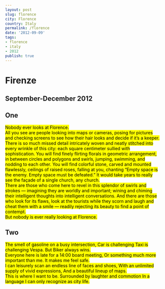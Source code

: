 ```yaml
---
layout: post
slug: florence
city: Florence
country: Italy
permalink: /florence
date: '2012-09-09'
tags:
- florence
- italy
- 2012
publish: true
---
```

<h1 class="title">Firenze</h1>
<h2 class="subtitle">September-December 2012</h2>

<section class="poem-one">
<h2>One</h2>
<p><mark>
Nobody ever looks at Florence.
<br>
All you see are people looking into maps or cameras, posing for pictures and checking screens to see how their hair looks and decide if it’s a keeper.
<br>
There is so much missed detail intricately woven and neatly stitched into every wrinkle of this city: each square centimeter sullied with sophistication. You will find finely flirting florals in geometric arrangement, in between circles and polygons and swirls, jumping, swimming, and nodding to each other. You will find colorful stone, carved and mounted flawlessly, ceilings of raised roses, falling at you, chanting “Empty space is the enemy. Empty space must be defeated.” It would take years to really see the façade of a single church, any church.
<br>
There are those who come here to revel in this splendor of swirls and strokes — imagining they are worldly and important; wining and chiming their intelligent thoughts into intelligent conversations. And there are those who look for its flaws, look at the tourists while they scorn and laugh and cheat them with a smile — readily rejecting its beauty to find a point of contempt.
<br>
But nobody is ever really looking at Florence.</mark>
</p>
</section>

<!-- <section class="image-gallery">
  <img class="from-duomo" src="../../img/florence/fromduomo.jpg" alt="top of the duomo">
  <img class="ponte-vecchio" src="../../img/florence/pontevecchio.jpg" alt="ponte vecchio">
  <img class="top-of-city" src="../../img/florence/topofcity.jpg" alt="top of the city">
</section> -->

<section class="poem-two">
<h2>Two</h2>
<p><mark>
The smell of gasoline on a busy intersection,
Car is challenging Taxi is challenging Vespa.
But Biker always wins.
<br>
Everyone here is late for a 14:00 board meeting,
Or something much more important than me.
It makes me feel safe.
<br>
I can leisurely scan an endless line of faces and shoes,
With an unlimited supply of vivid expressions,
And a beautiful lineup of maps.
<br>
This is where I want to be.
Surrounded by laughter and commotion
In a language I can only recognize as city life.</mark>
</p>
</section>

<div class="sketch"></div>